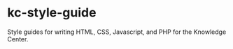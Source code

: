 # kc-style-guide

Style guides for writing HTML, CSS, Javascript, and PHP for the Knowledge Center.
